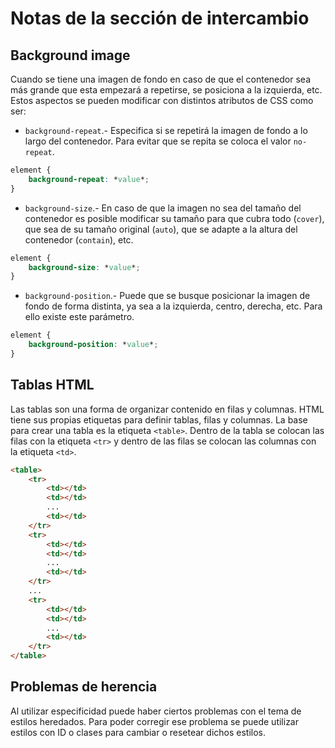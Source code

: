 # Notas de la sección de intercambio

## Background image

Cuando se tiene una imagen de fondo en caso de que el contenedor sea más grande que esta empezará a repetirse, se posiciona a la izquierda, etc. Estos aspectos se pueden modificar con distintos atributos de CSS como ser:

- `background-repeat`.- Especifica si se repetirá la imagen de fondo a lo largo del contenedor. Para evitar que se repita se coloca el valor `no-repeat`.

~~~css
element {
    background-repeat: *value*;
}
~~~

- `background-size`.- En caso de que la imagen no sea del tamaño del contenedor es posible modificar su tamaño para que cubra todo (`cover`), que sea de su tamaño original (`auto`), que se adapte a la altura del contenedor (`contain`), etc.

~~~css
element {
    background-size: *value*;
}
~~~

- `background-position`.- Puede que se busque posicionar la imagen de fondo de forma distinta, ya sea a la izquierda, centro, derecha, etc. Para ello existe este parámetro.

~~~css
element {
    background-position: *value*;
}
~~~

## Tablas HTML

Las tablas son una forma de organizar contenido en filas y columnas. HTML tiene sus propias etiquetas para definir tablas, filas y columnas. La base para crear una tabla es la etiqueta `<table>`. Dentro de la tabla se colocan las filas con la etiqueta `<tr>` y dentro de las filas se colocan las columnas con la etiqueta `<td>`.

~~~html
<table>
    <tr>
        <td></td>
        <td></td>
        ...
        <td></td>
    </tr>
    <tr>
        <td></td>
        <td></td>
        ...
        <td></td>
    </tr>
    ...
    <tr>
        <td></td>
        <td></td>
        ...
        <td></td>
    </tr>
</table>
~~~

## Problemas de herencia

Al utilizar especificidad puede haber ciertos problemas con el tema de estilos heredados. Para poder corregir ese problema se puede utilizar estilos con ID o clases para cambiar o resetear dichos estilos.